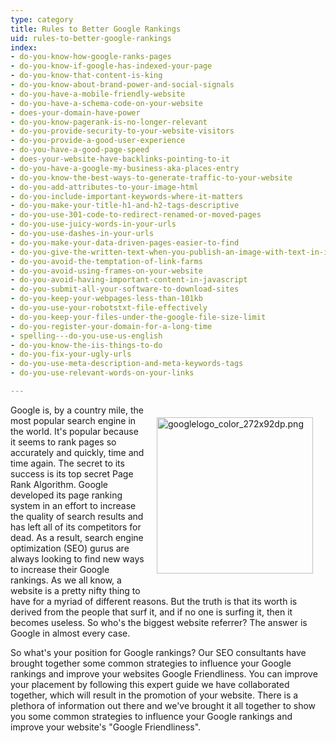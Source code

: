 ```yaml
---
type: category
title: Rules to Better Google Rankings
uid: rules-to-better-google-rankings
index:
- do-you-know-how-google-ranks-pages
- do-you-know-if-google-has-indexed-your-page
- do-you-know-that-content-is-king
- do-you-know-about-brand-power-and-social-signals
- do-you-have-a-mobile-friendly-website
- do-you-have-a-schema-code-on-your-website
- does-your-domain-have-power
- do-you-know-pagerank-is-no-longer-relevant
- do-you-provide-security-to-your-website-visitors
- do-you-provide-a-good-user-experience
- do-you-have-a-good-page-speed
- does-your-website-have-backlinks-pointing-to-it
- do-you-have-a-google-my-business-aka-places-entry
- do-you-know-the-best-ways-to-generate-traffic-to-your-website
- do-you-add-attributes-to-your-image-html
- do-you-include-important-keywords-where-it-matters
- do-you-make-your-title-h1-and-h2-tags-descriptive
- do-you-use-301-code-to-redirect-renamed-or-moved-pages
- do-you-use-juicy-words-in-your-urls
- do-you-use-dashes-in-your-urls
- do-you-make-your-data-driven-pages-easier-to-find
- do-you-give-the-written-text-when-you-publish-an-image-with-text-in-it
- do-you-avoid-the-temptation-of-link-farms
- do-you-avoid-using-frames-on-your-website
- do-you-avoid-having-important-content-in-javascript
- do-you-submit-all-your-software-to-download-sites
- do-you-keep-your-webpages-less-than-101kb
- do-you-use-your-robotstxt-file-effectively
- do-you-keep-your-files-under-the-google-file-size-limit
- do-you-register-your-domain-for-a-long-time
- spelling---do-you-use-us-english
- do-you-know-the-iis-things-to-do
- do-you-fix-your-ugly-urls
- do-you-use-meta-description-and-meta-keywords-tags
- do-you-use-relevant-words-on-your-links

---
```

​​​<img src="/PublishingImages/googlelogo_color_272x92dp.png" alt="googlelogo_color_272x92dp.png" style="margin&#58;20px;float&#58;right;width&#58;250px;" />​​Google is, by a country mile, the most popular search engine in the world. It's popular because it seems to rank pages so accurately and quickly, time and time again. The secret to its success is its top secret Page Rank Algorithm. Google developed its page ranking system in an effort to increase the quality of search results and has left all of its competitors for dead. As a result, search engine optimization (SEO) gurus are always looking to find new ways to increase their Google rankings. As we all know, a website is a pretty nifty thing to have for a myriad of different reasons. But the truth is that its worth is derived from the people that surf it, and if no one is surfing it, then it becomes useless. So who's the biggest website referrer? The answer is Google in almost every case.
<div><p></p><p>So what's your position for Google rankings? Our SEO consultants have brought together some common strategies to influence your Google rankings and improve your websites Google Friendliness. You can improve your placement by following this expert guide we have collaborated together, which will result in the promotion of your website. There is a plethora of information out there and we've brought it all together to show you some common strategies to influence your Google rankings and improve your website's &quot;Google Friendliness&quot;.​</p></div>



